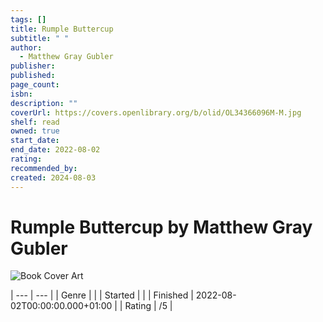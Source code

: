 ```yaml
---
tags: []
title: Rumple Buttercup
subtitle: " "
author:
  - Matthew Gray Gubler
publisher: 
published: 
page_count: 
isbn: 
description: ""
coverUrl: https://covers.openlibrary.org/b/olid/OL34366096M-M.jpg
shelf: read
owned: true
start_date: 
end_date: 2022-08-02
rating: 
recommended_by: 
created: 2024-08-03
---
```


# Rumple Buttercup by Matthew Gray Gubler

![Book Cover Art](https://covers.openlibrary.org/b/olid/OL34366096M-M.jpg)


| --- | --- |
| Genre |  |
| Started |  |
| Finished | 2022-08-02T00:00:00.000+01:00 |
| Rating | /5 |

